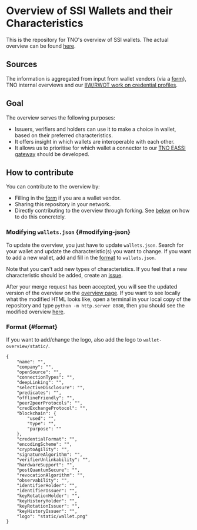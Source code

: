# Overview of SSI Wallets and their Characteristics

This is the repository for TNO's overview of SSI wallets. The actual overview can be found [here](https://tno-ssi-lab.github.io/wallet-overview/).

## Sources
The information is aggregated from input from wallet vendors (via a [form](https://docs.google.com/forms/d/e/1FAIpQLSdM1h1n-LtbaB5ug8YEnT7pfa__2Y4ehhNobdsPdNMA63c4YQ/viewform?usp=sf_link?hl=en)), TNO internal overviews and our [IIW/RWOT work on credential profiles](https://github.com/vcstuff/credential-profile-comparison).

## Goal 
The overview serves the following purposes:
- Issuers, verifiers and holders can use it to make a choice in wallet, based on their preferred characteristics.
- It offers insight in which wallets are interoperable with each other.
- It allows us to prioritise for which wallet a connector to our [TNO EASSI gateway](https://eassi.ssi-lab.nl/) should be developed.

## How to contribute
You can contribute to the overview by:
- Filling in the [form](https://docs.google.com/forms/d/e/1FAIpQLSdM1h1n-LtbaB5ug8YEnT7pfa__2Y4ehhNobdsPdNMA63c4YQ/viewform?usp=sf_link?hl=en) if you are a wallet vendor.
- Sharing this repository in your network.
- Directly contributing to the overview through forking. See [below](#modifying-json) on how to do this concretely.

### Modifying `wallets.json` {#modifying-json}

To update the overview, you just have to update `wallets.json`. Search for your wallet and update the characteristic(s) you want to change. If you want to add a new wallet, add and fill in the [format](#format) to `wallets.json`.

Note that you can't add new types of characteristics. If you feel that a new characteristic should be added, create an [issue](https://github.com/tno-ssi-lab/wallet-overview/issues/new).

After your merge request has been accepted, you will see the updated version of the overview on the [overview page](https://tno-ssi-lab.github.io/wallet-overview/). If you want to see locally what the modified HTML looks like, open a terminal in your local copy of the repository and type `python -m http.server 8080`, then you should see the modified overview [here](http://localhost:8080/).

### Format {#format}
If you want to add/change the logo, also add the logo to `wallet-overview/static/`.

    {
        "name": "",
        "company": "",
        "openSource": "",
        "connectionTypes": "",
        "deepLinking": "",
        "selectiveDisclosure": "",
        "predicates": "",
        "offlineFriendly": "",
        "peer2peerProtocols": "",
        "credExchangeProtocol": "",
        "blockchain": {
            "used": "",
            "type": "",
            "purpose": ""
        },
        "credentialFormat": "",
        "encodingScheme": "",
        "cryptoAgility": "",
        "signatureAlgorithm": "",
        "verifierUnlinkability": "",
        "hardwareSupport": "",
        "postQuantumSecure": "",
        "revocationAlgorithm": "",
        "observability": "",
        "identifierHolder": "",
        "identifierIssuer": "",
        "keyRotationHolder": "",
        "keyHistoryHolder": "",
        "keyRotationIssuer": "",
        "keyHistoryIssuer": "",
        "logo": "static/wallet.png"
    }
